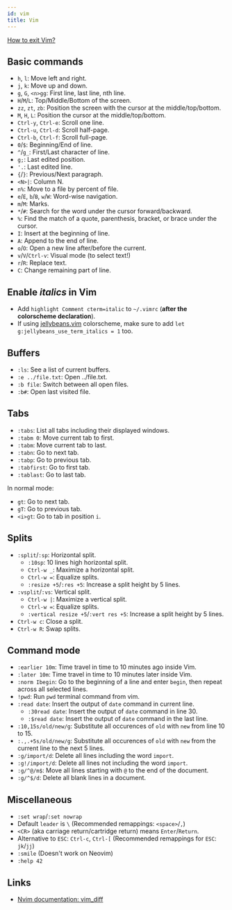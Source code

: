```yaml
---
id: vim
title: Vim
---
```


[How to exit Vim?](https://stackoverflow.com/a/11828573)

## Basic commands

- `h`, `l`: Move left and right.
- `j`, `k`: Move up and down.
- `g`, `G`, `<n>gg`: First line, last line, nth line.
- `H`/`M`/`L`: Top/Middle/Bottom of the screen.
- `zz`, `zt`, `zb`: Position the screen with the cursor at the middle/top/bottom.
- `M`, `H`, `L`: Position the cursor at the middle/top/bottom.
- `Ctrl-y`, `Ctrl-e`: Scroll one line.
- `Ctrl-u`, `Ctrl-d`: Scroll half-page.
- `Ctrl-b`, `Ctrl-f`: Scroll full-page.
- `0`/`$`: Beginning/End of line.
- `^`/`g_`: First/Last character of line.
- `g;`: Last edited position.
- `'.`: Last edited line.
- `{`/`}`: Previous/Next paragraph.
- `<N>|`: Column N.
- `n%`: Move to a file by percent of file.
- `e`/`E`, `b`/`B`, `w`/`W`: Word-wise navigation.
- `m`/`M`: Marks.
- `*`/`#`: Search for the word under the cursor forward/backward.
- `%`: Find the match of a quote, parenthesis, bracket, or brace under the cursor.
- `I`: Insert at the beginning of line.
- `A`: Append to the end of line.
- `o`/`O`: Open a new line after/before the current.
- `v`/`V`/`Ctrl-v`: Visual mode (to select text!)
- `r`/`R`: Replace text.
- `C`: Change remaining part of line.

## Enable _italics_ in Vim

- Add `highlight Comment cterm=italic` to `~/.vimrc` (**after the colorscheme declaration**).
- If using [jellybeans.vim](https://github.com/nanotech/jellybeans.vim) colorscheme, make sure to add `let g:jellybeans_use_term_italics = 1` too.

## Buffers

- `:ls`: See a list of current buffers.
- `:e ../file.txt`: Open ../file.txt.
- `:b file`: Switch between all open files.
- `:b#`: Open last visited file.

## Tabs

- `:tabs`: List all tabs including their displayed windows.
- `:tabm 0`: Move current tab to first.
- `:tabm`: Move current tab to last.
- `:tabn`: Go to next tab.
- `:tabp`: Go to previous tab.
- `:tabfirst`: Go to first tab.
- `:tablast`: Go to last tab.

In normal mode:

- `gt`: Go to next tab.
- `gT`: Go to previous tab.
- `<i>gt`: Go to tab in position `i`.

## Splits

- `:split`/`:sp`: Horizontal split.
  - `:10sp`: 10 lines high horizontal split.
  - `Ctrl-w _`: Maximize a horizontal split.
  - `Ctrl-w =`: Equalize splits.
  - `:resize +5`/`:res +5`: Increase a split height by 5 lines.
- `:vsplit`/`:vs`: Vertical split.
  - `Ctrl-w |`: Maximize a vertical split.
  - `Ctrl-w =`: Equalize splits.
  - `:vertical resize +5`/`:vert res +5`: Increase a split height by 5 lines.
- `Ctrl-w c`: Close a split.
- `Ctrl-w R`: Swap splits.

## Command mode

- `:earlier 10m`: Time travel in time to 10 minutes ago inside Vim.
- `:later 10m`: Time travel in time to 10 minutes later inside Vim.
- `:norm Ibegin`: Go to the beginning of a line and enter `begin`, then repeat across all selected lines.
- `!pwd`: Run `pwd` terminal command from vim.
- `:read date`: Insert the output of `date` command in current line.
  - `:30read date`: Insert the output of `date` command in line 30.
  - `:$read date`: Insert the output of `date` command in the last line.
- `:10,15s/old/new/g`: Substitute all occurences of `old` with `new` from line 10 to 15.
- `:.,.+5s/old/new/g`: Substitute all occurences of `old` with `new` from the current line to the next 5 lines.
- `:g/import/d`: Delete all lines including the word `import`.
- `:g!/import/d`: Delete all lines not including the word `import`.
- `:g/^@/m$`: Move all lines starting with `@` to the end of the document.
- `:g/^$/d`: Delete all blank lines in a document.

## Miscellaneous

- `:set wrap`/`:set nowrap`
- Default `leader` is `\` (Recommended remappings: `<space>`/`,`)
- `<CR>` (aka carriage return/cartridge return) means `Enter`/`Return`.
- Alternative to `ESC`: `Ctrl-c`, `Ctrl-[` (Recommended remappings for `ESC`: `jk`/`jj`)
- `:smile` (Doesn't work on Neovim)
- `:help 42`

## Links

- [Nvim documentation: vim_diff](https://neovim.io/doc/user/vim_diff.html)
